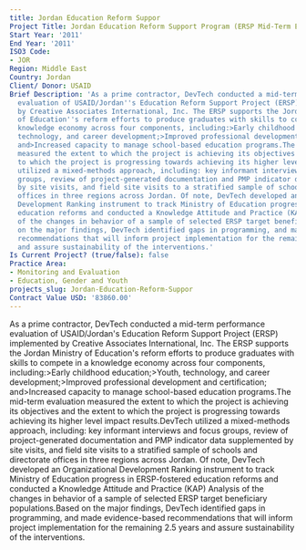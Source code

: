 ```yaml
---
title: Jordan Education Reform Suppor
Project Title: Jordan Education Reform Support Program (ERSP Mid-Term Evaluation)
Start Year: '2011'
End Year: '2011'
ISO3 Code:
- JOR
Region: Middle East
Country: Jordan
Client/ Donor: USAID
Brief Description: 'As a prime contractor, DevTech conducted a mid-term performance
  evaluation of USAID/Jordan''s Education Reform Support Project (ERSP) implemented
  by Creative Associates International, Inc. The ERSP supports the Jordan Ministry
  of Education''s reform efforts to produce graduates with skills to compete in a
  knowledge economy across four components, including:>Early childhood education;>Youth,
  technology, and career development;>Improved professional development and certification;
  and>Increased capacity to manage school-based education programs.The mid-term evaluation
  measured the extent to which the project is achieving its objectives and the extent
  to which the project is progressing towards achieving its higher level impact results.DevTech
  utilized a mixed-methods approach, including: key informant interviews and focus
  groups, review of project-generated documentation and PMP indicator data supplemented
  by site visits, and field site visits to a stratified sample of schools and directorate
  offices in three regions across Jordan. Of note, DevTech developed an Organizational
  Development Ranking instrument to track Ministry of Education progress in ERSP-fostered
  education reforms and conducted a Knowledge Attitude and Practice (KAP) Analysis
  of the changes in behavior of a sample of selected ERSP target beneficiary populations.Based
  on the major findings, DevTech identified gaps in programming, and made evidence-based
  recommendations that will inform project implementation for the remaining 2.5 years
  and assure sustainability of the interventions.'
Is Current Project? (true/false): false
Practice Area:
- Monitoring and Evaluation
- Education, Gender and Youth
projects_slug: Jordan-Education-Reform-Suppor
Contract Value USD: '83860.00'
---
```


As a prime contractor, DevTech conducted a mid-term performance evaluation of USAID/Jordan's Education Reform Support Project (ERSP) implemented by Creative Associates International, Inc. The ERSP supports the Jordan Ministry of Education's reform efforts to produce graduates with skills to compete in a knowledge economy across four components, including:>Early childhood education;>Youth, technology, and career development;>Improved professional development and certification; and>Increased capacity to manage school-based education programs.The mid-term evaluation measured the extent to which the project is achieving its objectives and the extent to which the project is progressing towards achieving its higher level impact results.DevTech utilized a mixed-methods approach, including: key informant interviews and focus groups, review of project-generated documentation and PMP indicator data supplemented by site visits, and field site visits to a stratified sample of schools and directorate offices in three regions across Jordan. Of note, DevTech developed an Organizational Development Ranking instrument to track Ministry of Education progress in ERSP-fostered education reforms and conducted a Knowledge Attitude and Practice (KAP) Analysis of the changes in behavior of a sample of selected ERSP target beneficiary populations.Based on the major findings, DevTech identified gaps in programming, and made evidence-based recommendations that will inform project implementation for the remaining 2.5 years and assure sustainability of the interventions.